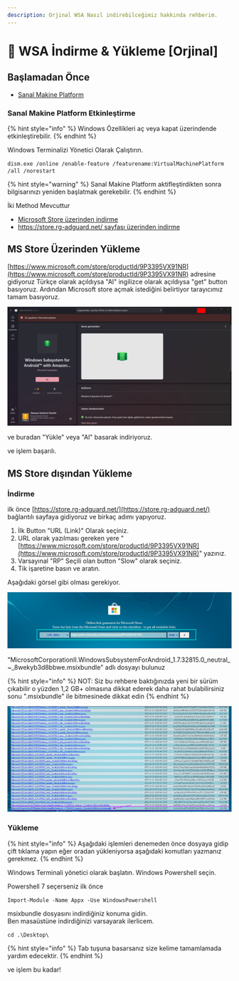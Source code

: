 ```yaml
---
description: Orjinal WSA Nasıl indirebilceğimiz hakkında rehberim.
---
```


# 🙌 WSA İndirme & Yükleme \[Orjinal]

## Başlamadan Önce

* [Sanal Makine Platform](wsa-indirme-and-yuekleme-orjinal.md#sanal-makine-platform-etkinlestirme)

### Sanal Makine Platform Etkinleştirme

{% hint style="info" %}
Windows Özellikleri aç veya kapat üzerindende etkinleştirebilir.
{% endhint %}

Windows Terminalizi Yönetici Olarak Çalıştırın.

```
dism.exe /online /enable-feature /featurename:VirtualMachinePlatform /all /norestart
```

{% hint style="warning" %}
Sanal Makine Platform aktifleştirdikten sonra bilgisarınızı yeniden başlatmak gerekebilir.
{% endhint %}

İki Method Mevcuttur

* [Microsoft Store üzerinden indirme](wsa-indirme-and-yuekleme-orjinal.md#ms-store-uezerinden-yuekleme)
* [https://store.rg-adguard.net/ sayfası üzerinden indirme](wsa-indirme-and-yuekleme-orjinal.md#ms-store-disindan-yuekleme)

## MS Store Üzerinden Yükleme

[https://www.microsoft.com/store/productId/9P3395VX91NR](https://www.microsoft.com/store/productId/9P3395VX91NR) adresine gidiyoruz Türkçe olarak açıldıysa "Al" ingilizce olarak açıldıysa "get" button basıyoruz. Ardından Microsoft store açmak istediğini belirtiyor tarayıcımız tamam basıyoruz.

![](<../.gitbook/assets/image (69).png>)

ve buradan "Yükle" veya "Al" basarak indiriyoruz.

ve işlem başarılı.

## MS Store dışından Yükleme

### İndirme

ilk önce [https://store.rg-adguard.net/](https://store.rg-adguard.net/) bağlantılı sayfaya gidiyoruz ve birkaç adımı yapıyoruz.

1. İlk Button "URL (Link)" Olarak seçiniz.
2. URL olarak yazılması gereken yere "[https://www.microsoft.com/store/productId/9P3395VX91NR](https://www.microsoft.com/store/productId/9P3395VX91NR)" yazınız.
3. Varsayınal "RP" Seçili olan button "Slow" olarak seçiniz.
4. Tik işaretine basın ve aratın.

Aşağıdaki görsel gibi olması gerekiyor.

![](<../.gitbook/assets/image (194).png>)

"MicrosoftCorporationII.WindowsSubsystemForAndroid\_1.7.32815.0\_neutral\_\~\_8wekyb3d8bbwe.msixbundle" adlı dosyayı bulunuz

{% hint style="info" %}
NOT: Siz bu rehbere baktığınızda yeni bir sürüm çıkabilir o yüzden 1,2 GB+ olmasına dikkat ederek daha rahat bulabilirsiniz sonu ".msixbundle" ile bitmesinede dikkat edin
{% endhint %}

![](<../.gitbook/assets/image (197).png>)

### Yükleme

{% hint style="info" %}
Aşağıdaki işlemleri denemeden önce dosyaya gidip çift tıklama yapın eğer oradan yükleniyorsa aşağıdaki komutları yazmanız gerekmez.
{% endhint %}

Windows Terminali yönetici olarak başlatın. Windows Powershell seçin.

Powershell 7 seçerseniz ilk önce

```
Import-Module -Name Appx -Use WindowsPowershell
```

msixbundle dosyasını indirdiğiniz konuma gidin.\
Ben masaüstüne indirdiğinizi varsayarak ilerlicem.

```
cd .\Desktop\
```

{% hint style="info" %}
Tab tuşuna basarsanız size kelime tamamlamada yardım edecektir.
{% endhint %}

ve işlem bu kadar!
